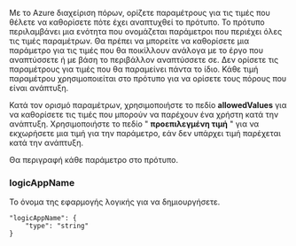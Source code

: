 Με το Azure διαχείριση πόρων, ορίζετε παραμέτρους για τις τιμές που θέλετε να καθορίσετε πότε έχει αναπτυχθεί το πρότυπο. Το πρότυπο περιλαμβάνει μια ενότητα που ονομάζεται παράμετροι που περιέχει όλες τις τιμές παραμέτρων.
Θα πρέπει να μπορείτε να καθορίσετε μια παράμετρο για τις τιμές που θα ποικίλλουν ανάλογα με το έργο που αναπτύσσετε ή με βάση το περιβάλλον αναπτύσσετε σε. Δεν ορίσετε τις παραμέτρους για τιμές που θα παραμείνει πάντα το ίδιο. Κάθε τιμή παραμέτρου χρησιμοποιείται στο πρότυπο για να ορίσετε τους πόρους που είναι ανάπτυξη. 

Κατά τον ορισμό παραμέτρων, χρησιμοποιήστε το πεδίο **allowedValues** για να καθορίσετε τις τιμές που μπορούν να παρέχουν ένα χρήστη κατά την ανάπτυξη. Χρησιμοποιήστε το πεδίο " **προεπιλεγμένη τιμή** " για να εκχωρήσετε μια τιμή για την παράμετρο, εάν δεν υπάρχει τιμή παρέχεται κατά την ανάπτυξη.

Θα περιγραφή κάθε παράμετρο στο πρότυπο.

### <a name="logicappname"></a>logicAppName

Το όνομα της εφαρμογής λογικής για να δημιουργήσετε.

    "logicAppName": {
        "type": "string"
    }